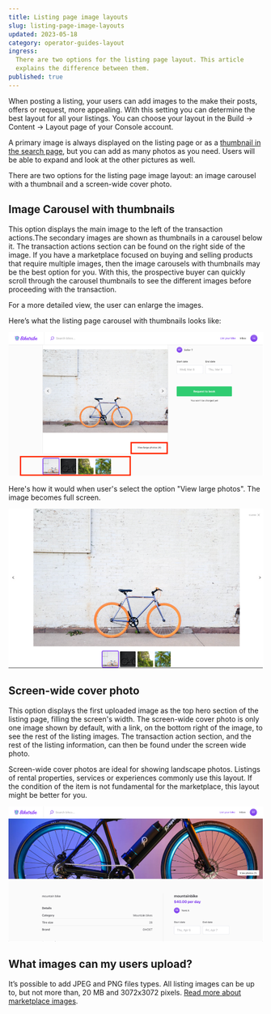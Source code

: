 ```yaml
---
title: Listing page image layouts
slug: listing-page-image-layouts
updated: 2023-05-18
category: operator-guides-layout
ingress:
  There are two options for the listing page layout. This article
  explains the difference between them.
published: true
---
```


When posting a listing, your users can add images to the make their
posts, offers or request, more appealing. With this setting you can
determine the best layout for all your listings. You can choose your
layout in the Build → Content → Layout page of your Console account.

A primary image is always displayed on the listing page or as a
[thumbnail in the search page](https://www.sharetribe.com/docs/operator-guides/listing-thumbnail-aspect-ratio/),
but you can add as many photos as you need. Users will be able to expand
and look at the other pictures as well.

There are two options for the listing page image layout: an image
carousel with a thumbnail and a screen-wide cover photo.

## Image Carousel with thumbnails

This option displays the main image to the left of the transaction
actions.The secondary images are shown as thumbnails in a carousel below
it. The transaction actions section can be found on the right side of
the image. If you have a marketplace focused on buying and selling
products that require multiple images, then the image carousels with
thumbnails may be the best option for you. With this, the prospective
buyer can quickly scroll through the carousel thumbnails to see the
different images before proceeding with the transaction.

For a more detailed view, the user can enlarge the images.

Here’s what the listing page carousel with thumbnails looks like:

![image carousel with thumbails](./image-carousel-with-thumbnail.png)

Here's how it would when user's select the option "View large photos".
The image becomes full screen.

![fullscreen image of carousel with thumbnails](./fullscreen-image.png)

## Screen-wide cover photo

This option displays the first uploaded image as the top hero section of
the listing page, filling the screen's width. The screen-wide cover
photo is only one image shown by default, with a link, on the bottom
right of the image, to see the rest of the listing images. The
transaction action section, and the rest of the listing information, can
then be found under the screen wide photo.

Screen-wide cover photos are ideal for showing landscape photos.
Listings of rental properties, services or experiences commonly use this
layout. If the condition of the item is not fundamental for the
marketplace, this layout might be better for you.

![screenwide cover photo](./screenwide-cover-photo.png)

## What images can my users upload?

It’s possible to add JPEG and PNG files types. All listing images can be
up to, but not more than, 20 MB and 3072x3072 pixels.
[Read more about marketplace images](https://www.sharetribe.com/docs/operator-guides/how-to-add-good-looking-logos-and-images/).
